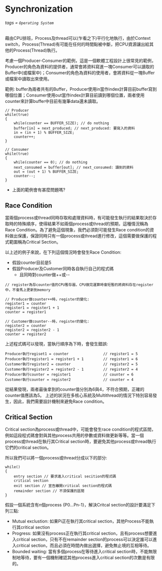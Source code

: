 # Synchronization
###### tags = `Operating System`

藉由CPU排班，Process及thread可以(乍看之下)平行化地執行，由於Context switch，Process(Thread)有可能在任何的時間點被中斷，把CPU資源讓出給其他的Process(Thread)執行。

考慮一個Producer-Consumer的範例，這是一個軟體工程設計上很常見的範例，Producer的角色為資料的提供者，通常會將資料寫進一塊Consumer可以讀取的Buffer中(或檔案中)；Consumer的角色為資料的使用者，會將資料從一塊Buffer或檔案中讀取出來使用。

範例:
buffer為兩者共有的Buffer，Producer使用in當作index計算目前buffer寫到哪個位置；Consumer使用out當作index計算目前讀到哪個位置，兩者使用counter來計算buffer中目前有幾筆data還未讀取。
```cpp=1
// Producer
while(true)
{
    while(counter == BUFFER_SIZE); // do nothing
    buffer[in] = next_produced; // next_produced: 要寫入的資料
    in = (in + 1) % BUFFER_SIZE;
    counter++;
}

// Consumer
while(true)
{
    while(counter == 0); // do nothing
    next_consumed = buffer[out]; // next_consumed: 讀到的資料
    out = (out + 1) % BUFFER_SIZE;
    counter--;
}
```

* 上面的範例會有甚麼問題嗎?

## Race Condition

當兩個process或thread同時存取和處理資料時，有可能發生執行的結果取決於存取時的特殊順序，使得結果不如兩個process或thread的預期，這種情況稱為Race Condition。為了避免這個現象，我們必須對可能發生Race condition的資料做出保護，保證同時只有一個process或thread進行修改，這個需要做保護的程式範圍稱為Critical Section。

以上述的例子來說，在下列這個情況時會發生Race Condition:
* 假設counter目前是5
* 假設Producer及Customer同時各自執行自己的程式碼
    * 且同時對counter做++或--

```cpp=1
// register為存counter值的CPU暫存器，CPU做完運算時會短暫的將資料存在register中，不會馬上更新到memory

// Producer做counter++時，register的變化:
register1 = counter
register1 = register1 + 1
counter = register1

// Customer做counter--時，register的變化:
register2 = counter
register2 = register2 - 1
counter = register2
```

上述程式碼可以發現，當執行順序為下時，會發生錯誤:

    Producer執行regiset1 = counter                // register1 = 5
    Producer執行register1 = register1 + 1         // register1 = 6
    Customer執行register2 = counter               // register2 = 5
    Customer執行register2 = register2 - 1         // register2 = 4
    Producer執行counter = register1               // counter = 6
    Customer執行counter = register2               // counter = 4
    
從結果發現，兩者最後拿到的counter值分別為6與4，不符合預期，正確的counter值應該為5。
上述的狀況在多核心系統及Multithread的情況下特別容易發生，因此，我們需要設計機制來避免Race condition。

## Critical Section
Critical section為process或thread中，可能會發生race condition的程式區間，例如這段程式碼會對與其他process共用的參數或資料做更新等等。當一個process或thread在執行其Critical section時，要避免其他process或thread執行它們的critical section。

所以我們可以將一個process或thread分成以下的部分:

```cpp=1
while()
{
    entry section // 要求進入critical secition的程式碼
    critical section
    exit section // 宣告離開critical section的程式碼
    remainder section // 不須保護的區間
}
```

假設一個系統含有n個process {P0...Pn-1}，解決Critcal section的設計要滿足下列三點:
* Mutual exclustion: 如果Pi正在執行其critical section，其他Process不能執行其critical section
* Progress: 如果沒有process正在執行其critical section，且有process想要進入critical section，只有不在remainder section的process可以決定誰可以進入critical section，而且必須在時間內做出選擇，避免無止境的互相等待。
* Bounded waiting: 當有多個process在等待進入critical section時，不能無限制地等待，要有一個機制確認其他process進入critical section的次數是有限的。

